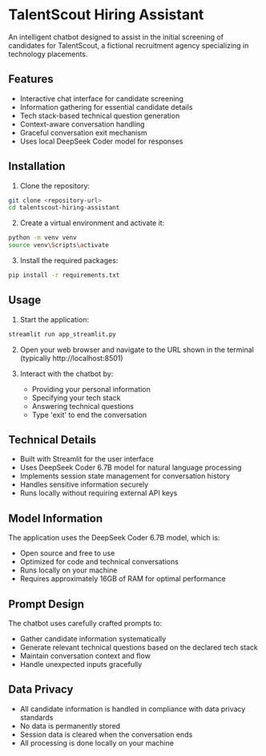 # TalentScout Hiring Assistant

An intelligent chatbot designed to assist in the initial screening of candidates for TalentScout, a fictional recruitment agency specializing in technology placements.

## Features

- Interactive chat interface for candidate screening
- Information gathering for essential candidate details
- Tech stack-based technical question generation
- Context-aware conversation handling
- Graceful conversation exit mechanism
- Uses local DeepSeek Coder model for responses

## Installation

1. Clone the repository:
```bash
git clone <repository-url>
cd talentscout-hiring-assistant
```

2. Create a virtual environment and activate it:
```bash
python -m venv venv
source venv\Scripts\activate  
```

3. Install the required packages:
```bash
pip install -r requirements.txt
```

## Usage

1. Start the application:
```bash
streamlit run app_streamlit.py
```

2. Open your web browser and navigate to the URL shown in the terminal (typically http://localhost:8501)

3. Interact with the chatbot by:
   - Providing your personal information
   - Specifying your tech stack
   - Answering technical questions
   - Type 'exit' to end the conversation

## Technical Details

- Built with Streamlit for the user interface
- Uses DeepSeek Coder 6.7B model for natural language processing
- Implements session state management for conversation history
- Handles sensitive information securely
- Runs locally without requiring external API keys

## Model Information

The application uses the DeepSeek Coder 6.7B model, which is:
- Open source and free to use
- Optimized for code and technical conversations
- Runs locally on your machine
- Requires approximately 16GB of RAM for optimal performance

## Prompt Design

The chatbot uses carefully crafted prompts to:
- Gather candidate information systematically
- Generate relevant technical questions based on the declared tech stack
- Maintain conversation context and flow
- Handle unexpected inputs gracefully

## Data Privacy

- All candidate information is handled in compliance with data privacy standards
- No data is permanently stored
- Session data is cleared when the conversation ends
- All processing is done locally on your machine 